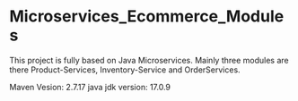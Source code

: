 # Microservices_Ecommerce_Modules

This project is fully based on Java Microservices. Mainly three modules are there  Product-Services, Inventory-Service and OrderServices.

Maven Vesion: 2.7.17
java jdk version: 17.0.9
